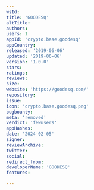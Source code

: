 ```yaml
---
wsId: 
title: 'GOODESQ'
altTitle: 
authors: 
users: 1
appId: 'crypto.base.goodesq'
appCountry: 
released: '2019-06-06'
updated: '2019-06-06'
version: '1.0.0'
stars: 
ratings: 
reviews: 
size: 
website: 'https://goodesq.com/'
repository: 
issue: 
icon: 'crypto.base.goodesq.png'
bugbounty: 
meta: 'removed'
verdict: 'fewusers'
appHashes: 
date: '2024-02-05'
signer: 
reviewArchive: 
twitter: 
social: 
redirect_from: 
developerName: 'GOODESQ'
features: 

---
```


